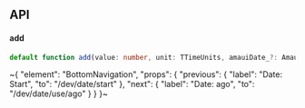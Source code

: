 

## API

#### add

```ts
default function add(value: number, unit: TTimeUnits, amauiDate_?: AmauiDate): AmauiDate;
```


~{
  "element": "BottomNavigation",
  "props": {
    "previous": {
      "label": "Date: Start",
      "to": "/dev/date/start"
    },
    "next": {
      "label": "Date: ago",
      "to": "/dev/date/use/ago"
    }
  }
}~
